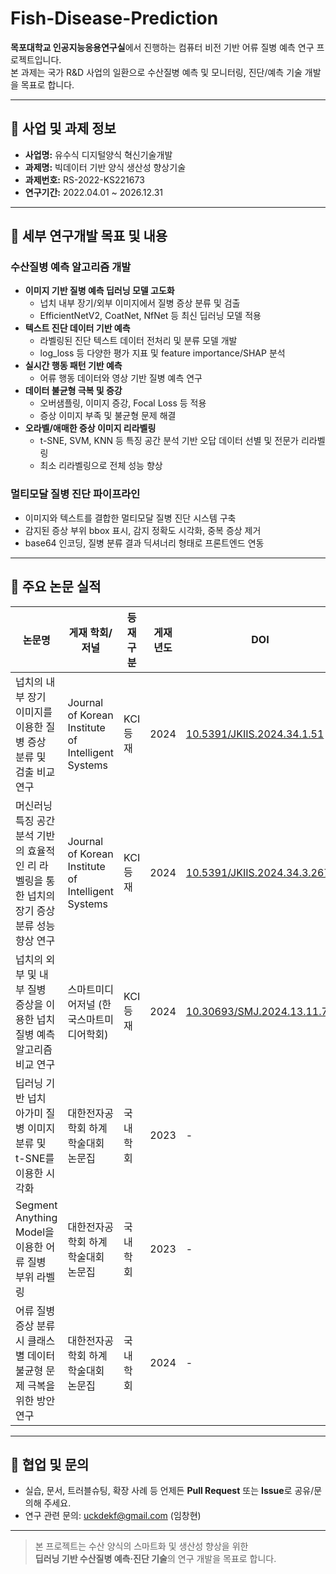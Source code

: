 # Fish-Disease-Prediction

**목포대학교 인공지능응용연구실**에서 진행하는 컴퓨터 비전 기반 어류 질병 예측 연구 프로젝트입니다.  
본 과제는 국가 R&D 사업의 일환으로 수산질병 예측 및 모니터링, 진단/예측 기술 개발을 목표로 합니다.

---

## 🏢 사업 및 과제 정보

- **사업명:** 유수식 디지털양식 혁신기술개발
- **과제명:** 빅데이터 기반 양식 생산성 향상기술
- **과제번호:** RS-2022-KS221673
- **연구기간:** 2022.04.01 ~ 2026.12.31

---

## 🎯 세부 연구개발 목표 및 내용

### 수산질병 예측 알고리즘 개발

- **이미지 기반 질병 예측 딥러닝 모델 고도화**
  - 넙치 내부 장기/외부 이미지에서 질병 증상 분류 및 검출
  - EfficientNetV2, CoatNet, NfNet 등 최신 딥러닝 모델 적용
- **텍스트 진단 데이터 기반 예측**
  - 라벨링된 진단 텍스트 데이터 전처리 및 분류 모델 개발
  - log_loss 등 다양한 평가 지표 및 feature importance/SHAP 분석
- **실시간 행동 패턴 기반 예측**
  - 어류 행동 데이터와 영상 기반 질병 예측 연구
- **데이터 불균형 극복 및 증강**
  - 오버샘플링, 이미지 증강, Focal Loss 등 적용
  - 증상 이미지 부족 및 불균형 문제 해결
- **오라벨/애매한 증상 이미지 리라벨링**
  - t-SNE, SVM, KNN 등 특징 공간 분석 기반 오답 데이터 선별 및 전문가 리라벨링
  - 최소 리라벨링으로 전체 성능 향상

### 멀티모달 질병 진단 파이프라인

- 이미지와 텍스트를 결합한 멀티모달 질병 진단 시스템 구축
- 감지된 증상 부위 bbox 표시, 감지 정확도 시각화, 중복 증상 제거
- base64 인코딩, 질병 분류 결과 딕셔너리 형태로 프론트엔드 연동

---

## 📑 주요 논문 실적

| 논문명 | 게재 학회/저널 | 등재 구분 | 게재년도 | DOI |
|--------|----------------|-----------|----------|-----|
| 넙치의 내부 장기 이미지를 이용한 질병 증상 분류 및 검출 비교 연구 | Journal of Korean Institute of Intelligent Systems | KCI 등재 | 2024 | [10.5391/JKIIS.2024.34.1.51][1] |
| 머신러닝 특징 공간 분석 기반의 효율적인 리 라벨링을 통한 넙치의 장기 증상 분류 성능 향상 연구 | Journal of Korean Institute of Intelligent Systems | KCI 등재 | 2024 | [10.5391/JKIIS.2024.34.3.267][2] |
| 넙치의 외부 및 내부 질병 증상을 이용한 넙치 질병 예측 알고리즘 비교 연구 | 스마트미디어저널 (한국스마트미디어학회) | KCI 등재 | 2024 | [10.30693/SMJ.2024.13.11.71][3] |
| 딥러닝 기반 넙치 아가미 질병 이미지 분류 및 t-SNE를 이용한 시각화 | 대한전자공학회 하계학술대회 논문집 | 국내학회 | 2023 | - |
| Segment Anything Model을 이용한 어류 질병 부위 라벨링 | 대한전자공학회 하계학술대회 논문집 | 국내학회 | 2023 | - |
| 어류 질병 증상 분류 시 클래스별 데이터 불균형 문제 극복을 위한 방안 연구 | 대한전자공학회 하계학술대회 논문집 | 국내학회 | 2024 | - |

---

## 🤝 협업 및 문의

- 실습, 문서, 트러블슈팅, 확장 사례 등 언제든 **Pull Request** 또는 **Issue**로 공유/문의해 주세요.
- 연구 관련 문의: uckdekf@gmail.com (임창현)

---

> 본 프로젝트는 수산 양식의 스마트화 및 생산성 향상을 위한  
> **딥러닝 기반 수산질병 예측·진단 기술**의 연구 개발을 목표로 합니다.

[1]: https://doi.org/10.5391/JKIIS.2024.34.1.51  
[2]: https://doi.org/10.5391/JKIIS.2024.34.3.267  
[3]: https://dx.doi.org/10.30693/SMJ.2024.13.11.71
